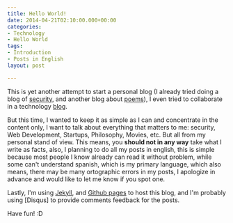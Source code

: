 ```yaml
---
title: Hello World!
date: 2014-04-21T02:10:00.000+00:00
categories:
- Technology
- Hello World
tags:
- Introduction
- Posts in English
layout: post

---
```

This is yet another attempt to start a personal blog (I already tried doing a blog of [security], and another blog about [poems]), I even tried to collaborate in a technology [blog]. 

But this time, I wanted to keep it as simple as I can and concentrate in the content only, I want to talk about everything that matters to me: security, Web Development, Startups, Philosophy, Movies, etc. But all from my personal stand of view. This means, you **should not in any way** take what I write as facts, also, I planning to do all my posts in english, this is simple because most people I know already can read it without problem, while some can't understand spanish, which is my primary language, which also means, there may be many ortographic errors in my posts, I apologize in advance and would like to let me know if you spot one.

Lastly, I'm using [Jekyll], and [Github pages] to host this blog, and I'm probably using [Disqus] to provide comments feedback for the posts.

Have fun! :D

[security]: securityisaj0ke.blogspot.mx
[poems]: http://pdadme.blogspot.mx/
[blog]: http://plusbits.mx/
[Jekyll]: http://jekyllrb.com/
[Github pages]: https://pages.github.com/